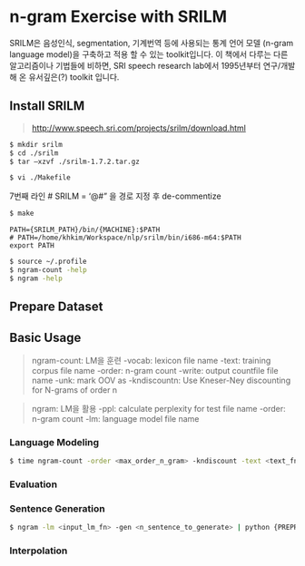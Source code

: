 # n-gram Exercise with SRILM

SRILM은 음성인식, segmentation, 기계번역 등에 사용되는 통계 언어 모델 (n-gram language model)을 구축하고 적용 할 수 있는 toolkit입니다. 이 책에서 다루는 다른 알고리즘이나 기법들에 비하면, SRI speech research lab에서 1995년부터 연구/개발 해 온 유서깊은(?) toolkit 입니다.

## Install SRILM

> http://www.speech.sri.com/projects/srilm/download.html

```bash
$ mkdir srilm
$ cd ./srilm
$ tar –xzvf ./srilm-1.7.2.tar.gz
```
```bash
$ vi ./Makefile
```
7번째 라인 # SRILM = ‘@#$%@#$” 을 경로 지정 후 de-commentize

```bash
$ make
```
```
PATH={SRILM_PATH}/bin/{MACHINE}:$PATH
# PATH=/home/khkim/Workspace/nlp/srilm/bin/i686-m64:$PATH
export PATH
```
```bash
$ source ~/.profile
$ ngram-count -help
$ ngram -help
```

## Prepare Dataset

## Basic Usage

>ngram-count: LM을 훈련
-vocab: lexicon file name
-text: training corpus file name 
-order: n-gram count 
-write: output countfile file name 
-unk: mark OOV as
-kndiscountn: Use Kneser-Ney discounting for N-grams of order n


>ngram: LM을 활용
-ppl: calculate perplexity for test file name
-order: n-gram count
-lm: language model file name


### Language Modeling

```bash
$ time ngram-count -order <max_order_n_gram> -kndiscount -text <text_fn> -lm <output_lm_fn> -write_vocab <output_vocab_fn> -debug 2
```

### Evaluation

### Sentence Generation

```bash
$ ngram -lm <input_lm_fn> -gen <n_sentence_to_generate> | python {PREPROC_PATH}/detokenizer.py
```

### Interpolation
